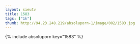 ```yaml
--- 
layout: sieutv
title: 1583
tags: ["1k"]
thumb: http://94.23.248.219/absoluporn-1/image/002/1583.jpg
---
```

{% include absoluporn key="1583" %} 
